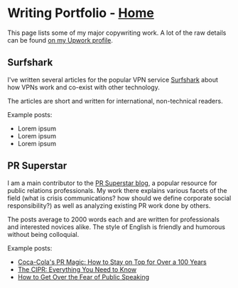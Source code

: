 # Writing Portfolio - [Home](index.md)

This page lists some of my major copywriting work. A lot of the raw details can be found [on my Upwork profile](https://www.upwork.com/freelancers/~01edd15a574b27fc7b).

## Surfshark
I've written several articles for the popular VPN service [Surfshark](https://surfshark.com/) about how VPNs work and co-exist with other technology.

The articles are short and written for international, non-technical readers.

Example posts:
* Lorem ipsum
* Lorem ipsum
* Lorem ipsum

## PR Superstar
I am a main contributor to the [PR Superstar blog](https://prsuperstar.co.uk/blog/), a popular resource for public relations professionals. My work there explains various facets of the field (what is crisis communications?  how should we define corporate social responsibility?) as well as analyzing existing PR work done by others.

The posts average to 2000 words each and are written for professionals and interested novices alike. The style of English is friendly and humorous without being colloquial.

Example posts:
* [Coca-Cola's PR Magic: How to Stay on Top for Over a 100 Years](https://prsuperstar.co.uk/coca-cola-pr/)
* [The CIPR: Everything You Need to Know](https://prsuperstar.co.uk/cipr/)
* [How to Get Over the Fear of Public Speaking](https://prsuperstar.co.uk/fear-of-public-speaking/)

